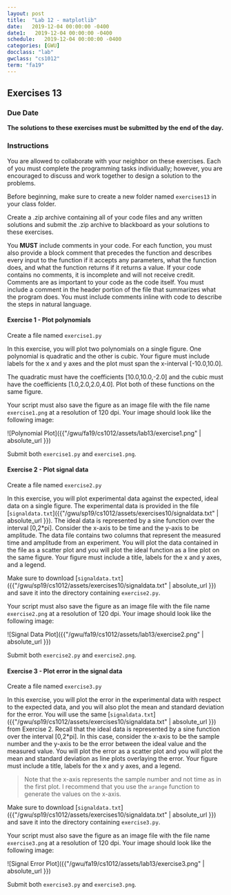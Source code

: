```yaml
---
layout: post
title:  "Lab 12 - matplotlib"
date:   2019-12-04 00:00:00 -0400
date1:   2019-12-04 00:00:00 -0400
schedule:   2019-12-04 00:00:00 -0400
categories: [GWU]
docclass: "lab"
gwclass: "cs1012"
term: "fa19"
---
```

<head>
  <link href="/css/syntax.css" rel="stylesheet">
</head>

## Exercises 13

### Due Date
**The solutions to these exercises must be submitted by the end of the day.**

### Instructions

You are allowed to collaborate with your neighbor on these exercises.  Each of you must complete the programming tasks individually; however, you are encouraged to discuss and work together to design a solution to the problems.

Before beginning, make sure to create a new folder named ```exercises13``` in your class folder.

Create a .zip archive containing all of your code files and any written solutions and submit the .zip archive to blackboard as your solutions to these exercises.

You **MUST** include comments in your code.  For each function, you must also provide a block comment that precedes the function and describes every input to the function if it accepts any parameters, what the function does, and what the function returns if it returns a value.  If your code contains no comments, it is incomplete and will not receive credit.  Comments are as important to your code as the code itself.  You must include a comment in the header portion of the file that summarizes what the program does.  You must include comments inline with code to describe the steps in natural language.


#### Exercise 1 - Plot polynomials

Create a file named ```exercise1.py```

In this exercise, you will plot two polynomials on a single figure.  One polynomial is quadratic and the other is cubic.  Your figure must include labels for the x and y axes and the plot must span the x-interval [-10.0,10.0].

The quadratic must have the coefficients [10.0,10.0,-2.0] and the cubic must have the coefficients [1.0,2.0,2.0,4.0].  Plot both of these functions on the same figure.

Your script must also save the figure as an image file with the file name ```exercise1.png``` at a resolution of 120 dpi.  Your image should look like the following image:

![Polynomial Plot]({{"/gwu/fa19/cs1012/assets/lab13/exercise1.png" | absolute_url }})

Submit both ```exercise1.py``` and ```exercise1.png```.

#### Exercise 2 - Plot signal data

Create a file named ```exercise2.py```

In this exercise, you will plot experimental data against the expected, ideal data on a single figure.  The experimental data is provided in the file [```signaldata.txt```]({{"/gwu/sp19/cs1012/assets/exercises10/signaldata.txt" | absolute_url }}).  The ideal data is represented by a sine function over the interval [0,2*pi].  Consider the x-axis to be time and the y-axis to be amplitude.  The data file contains two columns that represent the measured time and amplitude from an experiment.  You will plot the data contained in the file as a scatter plot and you will plot the ideal function as a line plot on the same figure.  Your figure must include a title, labels for the x and y axes, and a legend.

Make sure to download
[```signaldata.txt```]({{"/gwu/sp19/cs1012/assets/exercises10/signaldata.txt" | absolute_url }}) and save it into the directory containing ```exercise2.py```.

Your script must also save the figure as an image file with the file name ```exercise2.png``` at a resolution of 120 dpi.  Your image should look like the following image:

![Signal Data Plot]({{"/gwu/fa19/cs1012/assets/lab13/exercise2.png" | absolute_url }})

Submit both ```exercise2.py``` and ```exercise2.png```.

#### Exercise 3 - Plot error in the signal data

Create a file named ```exercise3.py```

In this exercise, you will plot the error in the experimental data with respect to the expected data, and you will also plot the mean and standard deviation for the error.  You will use the same [```signaldata.txt```]({{"/gwu/sp19/cs1012/assets/exercises10/signaldata.txt" | absolute_url }}) from Exercise 2.  Recall that the ideal data is represented by a sine function over the interval [0,2*pi].  In this case, consider the x-axis to be the sample number and the y-axis to be the error between the ideal value and the measured value.  You will plot the error as a scatter plot and you will plot the mean and standard deviation as line plots overlaying the error.  Your figure must include a title, labels for the x and y axes, and a legend.

> Note that the x-axis represents the sample number and not time as in the first plot.  I recommend that you use the ```arange``` function to generate the values on the x-axis.  

Make sure to download
[```signaldata.txt```]({{"/gwu/sp19/cs1012/assets/exercises10/signaldata.txt" | absolute_url }}) and save it into the directory containing ```exercise3.py```.

Your script must also save the figure as an image file with the file name ```exercise3.png``` at a resolution of 120 dpi.  Your image should look like the following image:

![Signal Error Plot]({{"/gwu/fa19/cs1012/assets/lab13/exercise3.png" | absolute_url }})

Submit both ```exercise3.py``` and ```exercise3.png```.
